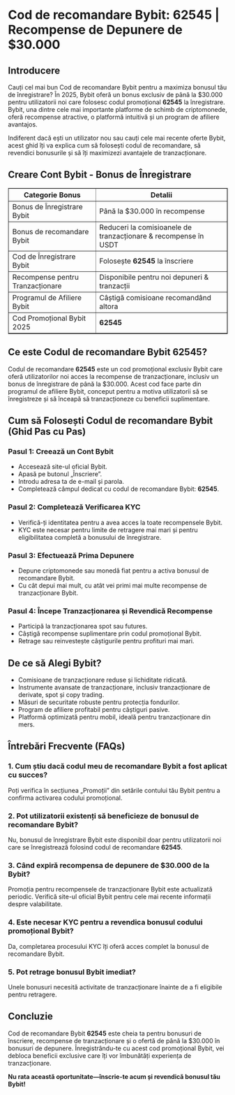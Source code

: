 <h1>Cod de recomandare Bybit: 62545 | Recompense de Depunere de $30.000</h1>

<h2>Introducere</h2>
<p>Cauți cel mai bun Cod de recomandare Bybit pentru a maximiza bonusul tău de înregistrare? În 2025, Bybit oferă un bonus exclusiv de până la $30.000 pentru utilizatorii noi care folosesc codul promoțional <strong>62545</strong> la înregistrare. Bybit, una dintre cele mai importante platforme de schimb de criptomonede, oferă recompense atractive, o platformă intuitivă și un program de afiliere avantajos.</p>
<p>Indiferent dacă ești un utilizator nou sau cauți cele mai recente oferte Bybit, acest ghid îți va explica cum să folosești codul de recomandare, să revendici bonusurile și să îți maximizezi avantajele de tranzacționare.</p>

<h2>Creare Cont Bybit - Bonus de Înregistrare</h2>
<table border="1">
        <tr>
            <th>Categorie Bonus</th>
            <th>Detalii</th>
        </tr>
        <tr>
            <td>Bonus de Înregistrare Bybit</td>
            <td>Până la $30.000 în recompense</td>
        </tr>
        <tr>
            <td>Bonus de recomandare Bybit</td>
            <td>Reduceri la comisioanele de tranzacționare & recompense în USDT</td>
        </tr>
        <tr>
            <td>Cod de Înregistrare Bybit</td>
            <td>Folosește <strong>62545</strong> la înscriere</td>
        </tr>
        <tr>
            <td>Recompense pentru Tranzacționare</td>
            <td>Disponibile pentru noi depuneri & tranzacții</td>
        </tr>
        <tr>
            <td>Programul de Afiliere Bybit</td>
            <td>Câștigă comisioane recomandând altora</td>
        </tr>
        <tr>
            <td>Cod Promoțional Bybit 2025</td>
            <td><strong>62545</strong></td>
        </tr>
</table>

<h2>Ce este Codul de recomandare Bybit 62545?</h2>
<p>Codul de recomandare <strong>62545</strong> este un cod promoțional exclusiv Bybit care oferă utilizatorilor noi acces la recompense de tranzacționare, inclusiv un bonus de înregistrare de până la $30.000. Acest cod face parte din programul de afiliere Bybit, conceput pentru a motiva utilizatorii să se înregistreze și să înceapă să tranzacționeze cu beneficii suplimentare.</p>

<h2>Cum să Folosești Codul de recomandare Bybit (Ghid Pas cu Pas)</h2>
<h3>Pasul 1: Creează un Cont Bybit</h3>
    <ul>
        <li>Accesează site-ul oficial Bybit.</li>
        <li>Apasă pe butonul „Înscriere”.</li>
        <li>Introdu adresa ta de e-mail și parola.</li>
        <li>Completează câmpul dedicat cu codul de recomandare Bybit: <strong>62545</strong>.</li>
    </ul>

<h3>Pasul 2: Completează Verificarea KYC</h3>
    <ul>
        <li>Verifică-ți identitatea pentru a avea acces la toate recompensele Bybit.</li>
        <li>KYC este necesar pentru limite de retragere mai mari și pentru eligibilitatea completă a bonusului de înregistrare.</li>
    </ul>

<h3>Pasul 3: Efectuează Prima Depunere</h3>
    <ul>
        <li>Depune criptomonede sau monedă fiat pentru a activa bonusul de recomandare Bybit.</li>
        <li>Cu cât depui mai mult, cu atât vei primi mai multe recompense de tranzacționare Bybit.</li>
    </ul>

<h3>Pasul 4: Începe Tranzacționarea și Revendică Recompense</h3>
    <ul>
        <li>Participă la tranzacționarea spot sau futures.</li>
        <li>Câștigă recompense suplimentare prin codul promoțional Bybit.</li>
        <li>Retrage sau reinvestește câștigurile pentru profituri mai mari.</li>
    </ul>

<h2>De ce să Alegi Bybit?</h2>
    <ul>
        <li>Comisioane de tranzacționare reduse și lichiditate ridicată.</li>
        <li>Instrumente avansate de tranzacționare, inclusiv tranzacționare de derivate, spot și copy trading.</li>
        <li>Măsuri de securitate robuste pentru protecția fondurilor.</li>
        <li>Program de afiliere profitabil pentru câștiguri pasive.</li>
        <li>Platformă optimizată pentru mobil, ideală pentru tranzacționare din mers.</li>
    </ul>

<h2>Întrebări Frecvente (FAQs)</h2>
<h3>1. Cum știu dacă codul meu de recomandare Bybit a fost aplicat cu succes?</h3>
<p>Poți verifica în secțiunea „Promoții” din setările contului tău Bybit pentru a confirma activarea codului promoțional.</p>

<h3>2. Pot utilizatorii existenți să beneficieze de bonusul de recomandare Bybit?</h3>
<p>Nu, bonusul de înregistrare Bybit este disponibil doar pentru utilizatorii noi care se înregistrează folosind codul de recomandare <strong>62545</strong>.</p>

<h3>3. Când expiră recompensa de depunere de $30.000 de la Bybit?</h3>
<p>Promoția pentru recompensele de tranzacționare Bybit este actualizată periodic. Verifică site-ul oficial Bybit pentru cele mai recente informații despre valabilitate.</p>

<h3>4. Este necesar KYC pentru a revendica bonusul codului promoțional Bybit?</h3>
<p>Da, completarea procesului KYC îți oferă acces complet la bonusul de recomandare Bybit.</p>

<h3>5. Pot retrage bonusul Bybit imediat?</h3>
<p>Unele bonusuri necesită activitate de tranzacționare înainte de a fi eligibile pentru retragere.</p>

<h2>Concluzie</h2>
<p>Cod de recomandare Bybit <strong>62545</strong> este cheia ta pentru bonusuri de înscriere, recompense de tranzacționare și o ofertă de până la $30.000 în bonusuri de depunere. Înregistrându-te cu acest cod promoțional Bybit, vei debloca beneficii exclusive care îți vor îmbunătăți experiența de tranzacționare.</p>
<p><strong>Nu rata această oportunitate—înscrie-te acum și revendică bonusul tău Bybit!</strong></p>
</body>
</html>
